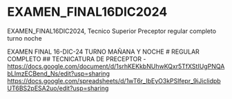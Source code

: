 # EXAMEN_FINAL16DIC2024
EXAMEN_FINAL16DIC2024, Tecnico Superior Preceptor regular completo turno noche

EXAMEN FINAL 16-DIC-24 TURNO MAÑANA Y NOCHE # REGULAR COMPLETO ## TECNICATURA DE PRECEPTOR -
https://docs.google.com/document/d/1srhKEKkbNUhwKQxr5TfXStIUgPNQAbLImzECBend_Ns/edit?usp=sharing
https://docs.google.com/spreadsheets/d/1wT6r_IbEyO3kPSlfepr_9iJiclidpbUT6BS2pESA2uo/edit?usp=sharing
